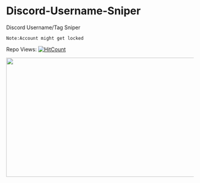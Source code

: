 # Discord-Username-Sniper
Discord Username/Tag Sniper

```Note:Account might get locked```

Repo Views:  [![HitCount](https://hits.dwyl.com/irtco/Discord-Username-Sniper.svg?style=flat-square)](http://hits.dwyl.com/irtco/Discord-Username-Sniper)

<img src="https://cdn.discordapp.com/attachments/1041080852462973008/1060149701581746256/image.png" height="321" width="650" >

